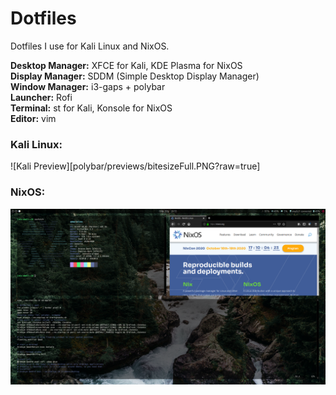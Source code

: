 # Dotfiles
Dotfiles I use for Kali Linux and NixOS.  
 
**Desktop Manager:** XFCE for Kali, KDE Plasma for NixOS  
**Display Manager:** SDDM (Simple Desktop Display Manager)  
**Window Manager:** i3-gaps + polybar    
**Launcher:** Rofi  
**Terminal:** st for Kali, Konsole for NixOS  
**Editor:** vim  

### Kali Linux:  
![Kali Preview][polybar/previews/bitesizeFull.PNG?raw=true]
### NixOS:
![Desktop Preview](polybar/previews/glassbar4_full-screen.PNG?raw=true)
